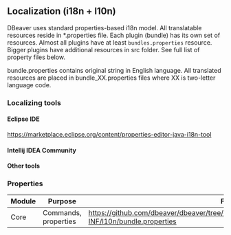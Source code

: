 ## Localization (i18n + l10n)

DBeaver uses standard properties-based i18n model.
All translatable resources reside in *.properties file. Each plugin (bundle) has its own set of resources.
Almost all plugins have at least `bundles.properties` resource. Bigger plugins have additional resources in src folder.
See full list of property files below.

bundle.properties contains original string in English language.
All translated resources are placed in bundle_XX.properties files where XX is two-letter language code.

### Localizing tools
#### Eclipse IDE
https://marketplace.eclipse.org/content/properties-editor-java-i18n-tool

#### Intellij IDEA Community

#### Other tools 

### Properties

|Module|Purpose|File|
|---|---|---|
|Core|Commands, properties|https://github.com/dbeaver/dbeaver/tree/devel/plugins/org.jkiss.dbeaver.core/OSGI-INF/l10n/bundle.properties


